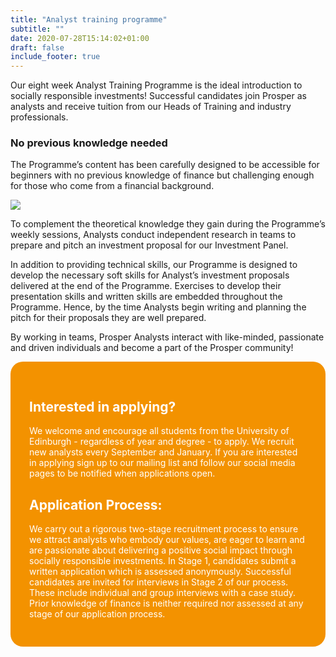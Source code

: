 ```yaml
---
title: "Analyst training programme"
subtitle: ""
date: 2020-07-28T15:14:02+01:00
draft: false
include_footer: true
---
```


Our eight week Analyst Training Programme is the ideal introduction to socially responsible investments! Successful candidates join Prosper as analysts and receive tuition from our Heads of Training and industry professionals.

### No previous knowledge needed

The Programme’s content has been carefully designed to be accessible for beginners with no previous knowledge of finance but challenging enough for those who come from a financial background.

![](/images/training.png)

To complement the theoretical knowledge they gain during the Programme’s weekly sessions, Analysts conduct independent research in teams to prepare and pitch an investment proposal for our Investment Panel.

In addition to providing technical skills, our Programme is designed to develop the necessary soft skills for Analyst’s investment proposals delivered at the end of the Programme. Exercises to develop their presentation skills and written skills are embedded throughout the Programme. Hence, by the time Analysts begin writing and planning the pitch for their proposals they are well prepared.

By working in teams, Prosper Analysts interact with like-minded, passionate and driven individuals and become a part of the Prosper community!

<div style="background: #F39200; color: white !important; padding: 30px; border-radius: 20px;">

<h2 style="color: white;">Interested in applying?</h2>

We welcome and encourage all students from the University of Edinburgh - regardless of year and degree - to apply. We recruit new analysts every September and January. If you are interested in applying sign up to our mailing list and follow our social media pages to be notified when applications open.

<h2 style="color: white;">Application Process:</h2>

We carry out a rigorous two-stage recruitment process to ensure we attract analysts who embody our values, are eager to learn and are passionate about delivering a positive social impact through socially responsible investments. In Stage 1, candidates submit a written application which is assessed anonymously. Successful candidates are invited for interviews in Stage 2 of our process. These include individual and group interviews with a case study. Prior knowledge of finance is neither required nor assessed at any stage of our application process.

</div>
